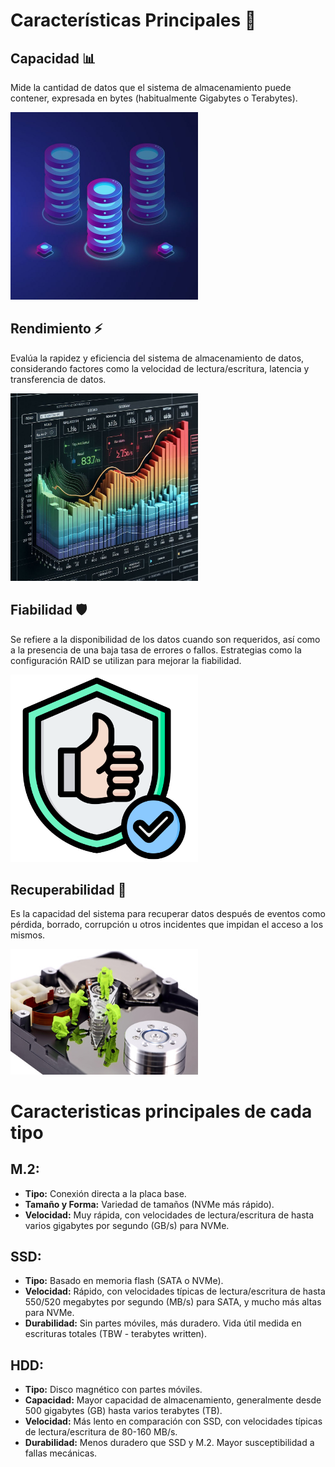 # Características Principales 🚀

## Capacidad 📊

Mide la cantidad de datos que el sistema de almacenamiento puede contener, expresada en bytes (habitualmente Gigabytes o Terabytes).

<img src="img/capacidad.jpg" width="300"/>

## Rendimiento ⚡

Evalúa la rapidez y eficiencia del sistema de almacenamiento de datos, considerando factores como la velocidad de lectura/escritura, latencia y transferencia de datos.

<img src="img/rendimiento.jpeg" width="300"/>

## Fiabilidad 🛡️

Se refiere a la disponibilidad de los datos cuando son requeridos, así como a la presencia de una baja tasa de errores o fallos. Estrategias como la configuración RAID se utilizan para mejorar la fiabilidad.

<img src="img/fiabilidad.png" width="300"/>

## Recuperabilidad 🔄
Es la capacidad del sistema para recuperar datos después de eventos como pérdida, borrado, corrupción u otros incidentes que impidan el acceso a los mismos.

<img src="img/recuperabilidad.jpg" alt="Descripción de la imagen" width="300"/>

# Caracteristicas principales de cada tipo

## M.2:

* **Tipo:** Conexión directa a la placa base.
* **Tamaño y Forma:** Variedad de tamaños (NVMe más rápido).
* **Velocidad:** Muy rápida, con velocidades de lectura/escritura de hasta varios gigabytes por segundo (GB/s) para NVMe.

## SSD:

* **Tipo:** Basado en memoria flash (SATA o NVMe).
* **Velocidad:** Rápido, con velocidades típicas de lectura/escritura de hasta 550/520 megabytes por segundo (MB/s) para SATA, y mucho más altas para NVMe.
* **Durabilidad:** Sin partes móviles, más duradero. Vida útil medida en escrituras totales (TBW - terabytes written).

## HDD:

* **Tipo:** Disco magnético con partes móviles.
* **Capacidad:** Mayor capacidad de almacenamiento, generalmente desde 500 gigabytes (GB) hasta varios terabytes (TB).
* **Velocidad:** Más lento en comparación con SSD, con velocidades típicas de lectura/escritura de 80-160 MB/s.
* **Durabilidad:** Menos duradero que SSD y M.2. Mayor susceptibilidad a fallas mecánicas.
